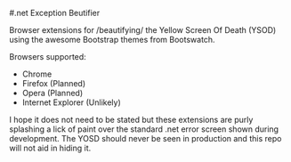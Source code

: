 #.net Exception Beutifier

Browser extensions for /beautifying/ the Yellow Screen Of Death (YSOD) using the awesome Bootstrap themes from Bootswatch.

Browsers supported:
- Chrome
- Firefox (Planned)
- Opera (Planned)
- Internet Explorer (Unlikely)

I hope it does not need to be stated but these extensions are purly splashing a lick of paint over the standard .net error screen shown during development. The YOSD should never be seen in production and this repo will not aid in hiding it.
